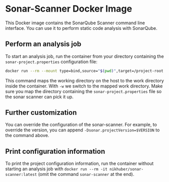 # Sonar-Scanner Docker Image

This Docker image contains the SonarQube Scanner command line interface. You can use it to perform static code analysis with SonarQube. 

## Perform an analysis job

To start an analysis job, run the container from your directory containing the `sonar-project.properties` configuration file:

```bash
docker run --rm --mount type=bind,source="$(pwd)",target=/project-root -w=/project-root nikhuber/sonar-scanner:latest sonar-scanner
```

This command maps the working directory on the host to the work directory inside the container. With `-w` we switch to the mapped work directory. 
Make sure you map the directory containing the `sonar-project.properties` file so the sonar scanner can pick it up.

## Further customization

You can override the configuration of the sonar-scanner. For example, to override the version, you can append `-Dsonar.projectVersion=$VERSION` to the command above.

## Print configuration information

To print the project configuration information, run the container without starting an analysis job with `docker run --rm -it nikhuber/sonar-scanner:latest` (omit the command `sonar-scanner` at the end).
